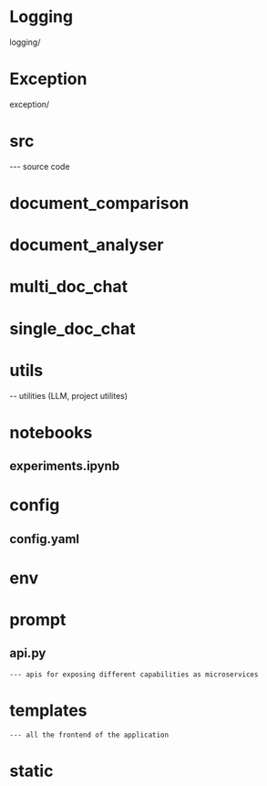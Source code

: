 # Logging
 logging/

# Exception
  exception/

# src  
  --- source code 
  # document_comparison
  # document_analyser
  # multi_doc_chat
  # single_doc_chat

# utils
   -- utilities (LLM, project utilites)

# notebooks 
   ## experiments.ipynb

# config
  ## config.yaml
  

# env

# prompt


## api.py 
    --- apis for exposing different capabilities as microservices

# templates
    --- all the frontend of the application
  # static 


   
   